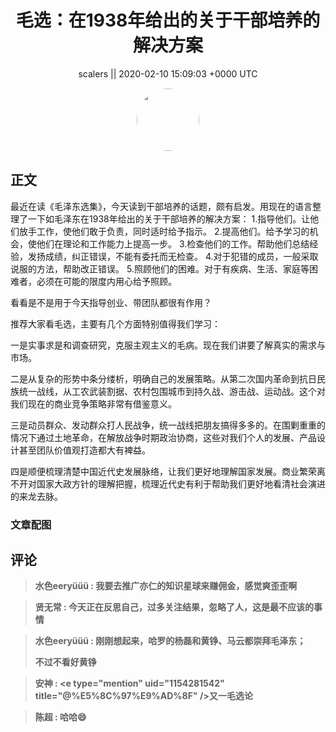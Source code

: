 <h1 align="center">毛选：在1938年给出的关于干部培养的解决方案</h1>




<p align="center">
    <a>scalers || 2020-02-10 15:09:03 &#43;0000 UTC</a>
</p>

<div align="center">
    <img src="https://images.zsxq.com/FlNXRPFCMiHPij1OmvaKQYv_LW5S?e=1590940799&amp;token=kIxbL07-8jAj8w1n4s9zv64FuZZNEATmlU_Vm6zD:zzKqdCo9sp7hIFTVMbgg6GrUnOs=" width="100" height="100" style="border:1px solid;border-radius:50%; color:#ffffff"/>
</div>




## 正文

<div>
最近在读《毛泽东选集》，今天读到干部培养的话题，颇有启发。用现在的语言整理了一下如毛泽东在1938年给出的关于干部培养的解决方案：
1.指导他们。让他们放手工作，使他们敢于负责，同时适时给予指示。
2.提高他们。给予学习的机会，使他们在理论和工作能力上提高一步。
3.检查他们的工作。帮助他们总结经验，发扬成绩，纠正错误，不能有委托而无检查。
4.对于犯错的成员，一般采取说服的方法，帮助改正错误。
5.照顾他们的困难。对于有疾病、生活、家庭等困难者，必须在可能的限度内用心给予照顾。

看看是不是用于今天指导创业、带团队都很有作用？

推荐大家看毛选，主要有几个方面特别值得我们学习：

一是实事求是和调查研究，克服主观主义的毛病。现在我们讲要了解真实的需求与市场。

二是从复杂的形势中条分缕析，明确自己的发展策略。从第二次国内革命到抗日民族统一战线，从工农武装割据、农村包围城市到持久战、游击战、运动战。这个对我们现在的商业竞争策略非常有借鉴意义。

三是动员群众、发动群众打人民战争，统一战线把朋友搞得多多的。在围剿重重的情况下通过土地革命，在解放战争时期政治协商，这些对我们个人的发展、产品设计甚至团队价值观打造都大有裨益。

四是顺便梳理清楚中国近代史发展脉络，让我们更好地理解国家发展。商业繁荣离不开对国家大政方针的理解把握，梳理近代史有利于帮助我们更好地看清社会演进的来龙去脉。
</div>

### 文章配图

<div class="image" align="center">

</div>


## 评论

<div align="left">
<div>

<blockquote >
<span> <strong>水色eeryüüü : 我要去推广亦仁的知识星球来赚佣金，感觉爽歪歪啊 </strong></span>
</blockquote>

<blockquote >
<span> <strong>贤无常 : 今天正在反思自己，过多关注结果，忽略了人，这是最不应该的事情 </strong></span>
</blockquote>

<blockquote >
<span> <strong>水色eeryüüü : 刚刚想起来，哈罗的杨磊和黄铮、马云都崇拜毛泽东；

不过不看好黄铮 </strong></span>
</blockquote>

<blockquote >
<span> <strong>安神 : &lt;e type=&#34;mention&#34; uid=&#34;1154281542&#34; title=&#34;@%E5%8C%97%E9%AD%8F&#34; /&gt;又一毛选论 </strong></span>
</blockquote>

<blockquote >
<span> <strong>陈超 : 哈哈😄 </strong></span>
</blockquote>

</div>
</div>